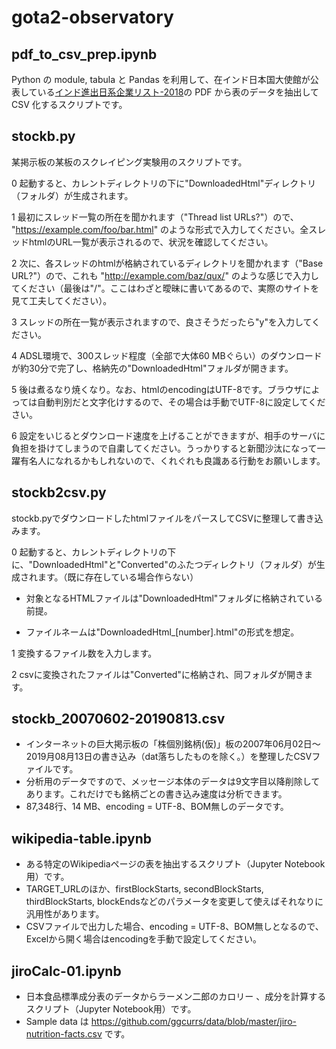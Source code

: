 # gota2-observatory
## pdf_to_csv_prep.ipynb
Python の module, tabula と Pandas を利用して、在インド日本国大使館が公表している[インド進出日系企業リスト-2018](https://www.in.emb-japan.go.jp/Japanese/Japanese_companies_2018.html)の PDF から表のデータを抽出して CSV 化するスクリプトです。

## stockb.py
某掲示板の某板のスクレイピング実験用のスクリプトです。

0 起動すると、カレントディレクトリの下に"DownloadedHtml"ディレクトリ（フォルダ）が生成されます。

1 最初にスレッド一覧の所在を聞かれます（"Thread list URLs?"）ので、 "https://example.com/foo/bar.html" のような形式で入力してください。全スレッドhtmlのURL一覧が表示されるので、状況を確認してください。

2 次に、各スレッドのhtmlが格納されているディレクトリを聞かれます（"Base URL?"）ので、これも "http://example.com/baz/qux/" のような感じで入力してください（最後は"/"。ここはわざと曖昧に書いてあるので、実際のサイトを見て工夫してください）。

3 スレッドの所在一覧が表示されますので、良さそうだったら"y"を入力してください。

4 ADSL環境で、300スレッド程度（全部で大体60 MBぐらい）のダウンロードが約30分で完了し、格納先の"DownloadedHtml"フォルダが開きます。

5 後は煮るなり焼くなり。なお、htmlのencodingはUTF-8です。ブラウザによっては自動判別だと文字化けするので、その場合は手動でUTF-8に設定してください。

6 設定をいじるとダウンロード速度を上げることができますが、相手のサーバに負担を掛けてしまうので自粛してください。うっかりすると新聞沙汰になって一躍有名人になれるかもしれないので、くれぐれも良識ある行動をお願いします。


## stockb2csv.py
stockb.pyでダウンロードしたhtmlファイルをパースしてCSVに整理して書き込みます。


0 起動すると、カレントディレクトリの下に、"DownloadedHtml"と"Converted"のふたつディレクトリ（フォルダ）が生成されます。（既に存在している場合作らない）
- 対象となるHTMLファイルは"DownloadedHtml"フォルダに格納されている前提。

- ファイルネームは"DownloadedHtml_[number].html"の形式を想定。

1 変換するファイル数を入力します。

2 csvに変換されたファイルは"Converted"に格納され、同フォルダが開きます。


## stockb_20070602-20190813.csv
- インターネットの巨大掲示板の「株個別銘柄(仮)」板の2007年06月02日〜2019月08月13日の書き込み（dat落ちしたものを除く。）を整理したCSVファイルです。
- 分析用のデータですので、メッセージ本体のデータは9文字目以降削除してあります。これだけでも銘柄ごとの書き込み速度は分析できます。
- 87,348行、14 MB、encoding = UTF-8、BOM無しのデータです。


## wikipedia-table.ipynb
- ある特定のWikipediaページの表を抽出するスクリプト（Jupyter Notebook用）です。
- TARGET_URLのほか、firstBlockStarts, secondBlockStarts, thirdBlockStarts, blockEndsなどのパラメータを変更して使えばそれなりに汎用性があります。
- CSVファイルで出力した場合、encoding = UTF-8、BOM無しとなるので、Excelから開く場合はencodingを手動で設定してください。


## jiroCalc-01.ipynb
- 日本食品標準成分表のデータからラーメン二郎のカロリー 、成分を計算するスクリプト（Jupyter Notebook用）です。
- Sample data は https://github.com/ggcurrs/data/blob/master/jiro-nutrition-facts.csv です。
